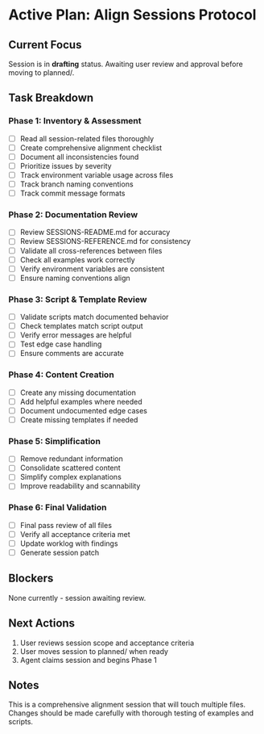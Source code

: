 # Active Plan: Align Sessions Protocol

## Current Focus

Session is in **drafting** status. Awaiting user review and approval before moving to planned/.

## Task Breakdown

### Phase 1: Inventory & Assessment
- [ ] Read all session-related files thoroughly
- [ ] Create comprehensive alignment checklist
- [ ] Document all inconsistencies found
- [ ] Prioritize issues by severity
- [ ] Track environment variable usage across files
- [ ] Track branch naming conventions
- [ ] Track commit message formats

### Phase 2: Documentation Review
- [ ] Review SESSIONS-README.md for accuracy
- [ ] Review SESSIONS-REFERENCE.md for consistency
- [ ] Validate all cross-references between files
- [ ] Check all examples work correctly
- [ ] Verify environment variables are consistent
- [ ] Ensure naming conventions align

### Phase 3: Script & Template Review
- [ ] Validate scripts match documented behavior
- [ ] Check templates match script output
- [ ] Verify error messages are helpful
- [ ] Test edge case handling
- [ ] Ensure comments are accurate

### Phase 4: Content Creation
- [ ] Create any missing documentation
- [ ] Add helpful examples where needed
- [ ] Document undocumented edge cases
- [ ] Create missing templates if needed

### Phase 5: Simplification
- [ ] Remove redundant information
- [ ] Consolidate scattered content
- [ ] Simplify complex explanations
- [ ] Improve readability and scannability

### Phase 6: Final Validation
- [ ] Final pass review of all files
- [ ] Verify all acceptance criteria met
- [ ] Update worklog with findings
- [ ] Generate session patch

## Blockers

None currently - session awaiting review.

## Next Actions

1. User reviews session scope and acceptance criteria
2. User moves session to planned/ when ready
3. Agent claims session and begins Phase 1

## Notes

This is a comprehensive alignment session that will touch multiple files. Changes should be made carefully with thorough testing of examples and scripts.


